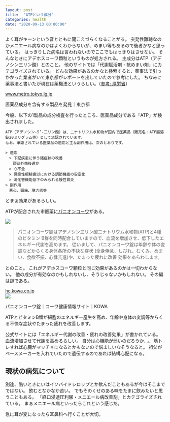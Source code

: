 ```yaml
---
layout: post
title:  "ATPという成分"
categories: health
date: "2020-09-13 00:00:00"
---
```


よく耳がキーンという音とともに聞こえづらくなることがる。
突発性難聴なのかメニエール病なのかはよくわからないが、めまい等もあるので後者かなと思っている。
はっきりした病名は言われないのでここでもはっきりはさせない。
そんなときにアデホスコーワ顆粒というものが処方される。
主成分はATP（アデノシン三リン酸）とのこと。
他のサイトでは「代謝賦活剤・抗めまい剤」にカテゴライズされている。
どんな効果があるのかなと検索すると、薬事法で引っかかった業者がいて東京都がレポートを出していたので参考にした。
ちなみに薬事法と書いたが現在は薬機法というらしい。（[参考: 厚労省](https://www.mhlw.go.jp/stf/seisakunitsuite/bunya/0000179749_00001.html)）


<div class="card">
  <a href="https://www.metro.tokyo.lg.jp/tosei/hodohappyo/press/2019/02/14/18.html"></a>
  <div class="card__header">
    <a href="https://www.metro.tokyo.lg.jp/tosei/hodohappyo/press/2019/02/14/18.html">www.metro.tokyo.lg.jp</a>
  </div>
  <div class="card__image">
    <img src="">
  </div>
  <div class="card__title">
    <p>医薬品成分を含有する製品を発見｜東京都</p>
  </div>
  <div class="card__description">
    <p>今般、以下の1製品の成分検査を行ったところ、医薬品成分である「ATP」が検出されました。</p>
  </div>
</div>


```
ATP（アデノシン-5’-三リン酸）は、二ナトリウム水和物が国内で医薬品（販売名：ATP腸溶錠20ミリグラム等）として承認されています。
なお、承認されている医薬品の適応と主な副作用は、次のとおりです。

> 適応
　> 下記疾患に伴う諸症状の改善
　　頭部外傷後遺症
　> 心不全
　> 調節性眼精疲労における調節機能の安定化
　> 消化管機能低下のみられる慢性胃炎
> 副作用
　悪心、頭痛、脱力感等
```

とまぁ効果があるらしい。

ATPが配合された市販薬に[パニオンコーワ](https://amzn.to/2ZsDfdJ)がある。

<a href="https://www.amazon.co.jp/%E3%83%91%E3%83%8B%E3%82%AA%E3%83%B3%E3%82%B3%E3%83%BC%E3%83%AF-%E3%80%90%E7%AC%AC2%E9%A1%9E%E5%8C%BB%E8%96%AC%E5%93%81%E3%80%91%E3%83%91%E3%83%8B%E3%82%AA%E3%83%B3%E3%82%B3%E3%83%BC%E3%83%AF%E9%8C%A0-150%E9%8C%A0/dp/B000YZSWBK/ref=as_li_ss_il?__mk_ja_JP=%E3%82%AB%E3%82%BF%E3%82%AB%E3%83%8A&crid=2R2BEUV93FQF7&dchild=1&keywords=%E3%83%91%E3%83%8B%E3%82%AA%E3%83%B3%E3%82%B3%E3%83%BC%E3%83%AF%E9%8C%A0&qid=1599976032&sprefix=%E3%81%B1%E3%81%AB%E3%81%8A%E3%82%93%E3%81%93%E3%83%BC,aps,244&sr=8-1&linkCode=li3&tag=infirmaria112-22&linkId=e9d30fe33327328065466e7f6773b8f5&language=ja_JP" target="_blank"><img border="0" src="//ws-fe.amazon-adsystem.com/widgets/q?_encoding=UTF8&ASIN=B000YZSWBK&Format=_SL250_&ID=AsinImage&MarketPlace=JP&ServiceVersion=20070822&WS=1&tag=infirmaria112-22&language=ja_JP" ></a><img src="https://ir-jp.amazon-adsystem.com/e/ir?t=infirmaria112-22&language=ja_JP&l=li3&o=9&a=B000YZSWBK" width="1" height="1" border="0" alt="" style="border:none !important; margin:0px !important;" />

> パニオンコーワ錠はアデノシン三リン酸二ナトリウム水和物(ATP)と4種のビタミン
B群を同時配合していますので、血流を増加させ、低下したエネルギー代謝を高めます。
従いまして、パニオンコーワ錠は年齢や体の変調などからくる身体各所の不快な症状
(全身倦怠、しびれ、むくみ、めまい、食欲不振、心悸亢進)や、たまった疲れに改善
効果をあらわします。

とのこと。
これがアデホスコーワ顆粒と同じ効果があるのかは一切わからない。
他の成分が有効なのかもしれないし、そうじゃないかもしれない。
その編は謎である。


<div class="card">
  <a href="https://hc.kowa.co.jp/otc/913"></a>
  <div class="card__header">
    <a href="https://hc.kowa.co.jp/otc/913">hc.kowa.co.jp</a>
  </div>
  <div class="card__image">
    <img src="https://hc.kowa.co.jp/wp-content/themes/kowa/image/icon/ios.png">
  </div>
  <div class="card__title">
    <p>パニオンコーワ錠｜コーワ健康情報サイト｜KOWA</p>
  </div>
  <div class="card__description">
    <p>ATPとビタミンB類が細胞のエネルギー産生を高め、年齢や身体の変調等からくる不快な症状やたまった疲れを改善します。</p>
  </div>
</div>


公式サイトには「エネルギー代謝の改善・疲れの改善効果」が書かれている。
血流増加させて代謝を高めるらしい。
自分は心機能が弱いのだろうか...。
筋トレすれば心臓がマッチョになるとかもないので悩ましいなそうなると。
祖父がペースメーカーを入れていたので遺伝するのであれば結構心配になる。

## 現状の病気について

別途、酷いときにいはイソバイドシロップとか飲んだこともあるが今はそこまでではない。
飲むとなかなか苦い。
でもそのくせのある味をたまに飲みたいと思うこともある。
「経口浸透圧利尿・メニエール病改善剤」とカテゴライズされている。
まぁメニエール病といったらこれという感じだ。

急に耳が変になったら耳鼻科へ行くことが大切。

